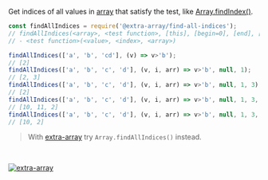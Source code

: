 Get indices of all values in [array] that satisfy the test, like [Array.findIndex()].

```javascript
const findAllIndices = require('@extra-array/find-all-indices');
// findAllIndices(<array>, <test function>, [this], [begin=0], [end], [target=[]], [at])
// - <test function>(<value>, <index>, <array>)

findAllIndices(['a', 'b', 'cd'], (v) => v>'b');
// [2]
findAllIndices(['a', 'b', 'c', 'd'], (v, i, arr) => v>'b', null, 1);
// [2, 3]
findAllIndices(['a', 'b', 'c', 'd'], (v, i, arr) => v>'b', null, 1, 3);
// [2]
findAllIndices(['a', 'b', 'c', 'd'], (v, i, arr) => v>'b', null, 1, 3, [10, 11]);
// [10, 11, 2]
findAllIndices(['a', 'b', 'c', 'd'], (v, i, arr) => v>'b', null, 1, 3, [10, 11], 1);
// [10, 2]
```
> With [extra-array] try `Array.findAllIndices()` instead.
<br>


[![extra-array](https://i.imgur.com/nwyrmkW.jpg)](https://www.npmjs.com/package/extra-array)

[extra-array]: https://www.npmjs.com/package/extra-array
[array]: https://developer.mozilla.org/en-US/docs/Web/JavaScript/Guide/Indexed_collections
[Array.findIndex()]: https://developer.mozilla.org/en-US/docs/Web/JavaScript/Reference/Global_Objects/Array/findIndex
